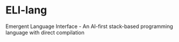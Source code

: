 # ELI-lang
Emergent Language Interface - An AI-first stack-based programming language with direct compilation
